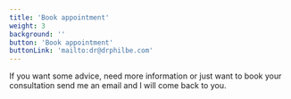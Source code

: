 ```yaml
---
title: 'Book appointment'
weight: 3
background: ''
button: 'Book appointment'
buttonLink: 'mailto:dr@drphilbe.com'
---
```


If you want some advice, need more information or just want to book your consultation send me an email and I will come back to you.
